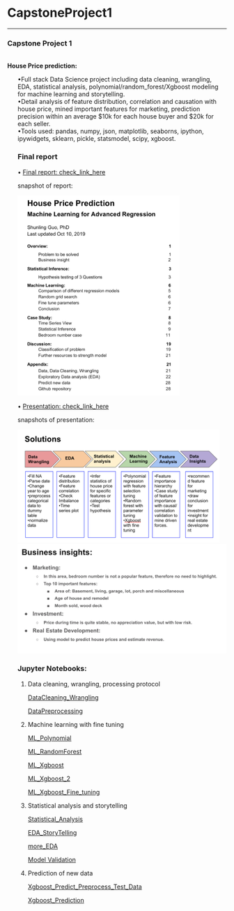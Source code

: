# CapstoneProject1
***
<div class="span5 alert alert-info">
<h3>Capstone Project 1</h3>
<br/>
<b>House Price prediction:</b> <ol>
•Full stack Data Science project including data cleaning, wrangling, EDA, statistical analysis, polynomial/random_forest/Xgboost modeling for machine learning and storytelling.
<br/>
•Detail analysis of feature distribution, correlation and causation with house price, mined important features for marketing, prediction precision within an average $10k for each house buyer and $20k for each seller.
<br/>
•Tools used: pandas, numpy, json, matplotlib, seaborns, ipython, ipywidgets, sklearn, pickle, statsmodel, scipy, xgboost.
</div>

<ol>

### Final report

    
• [Final report: check_link_here](https://github.com/Shunling/CapstoneProjects/blob/master/HousePriceRegression/HousePriceAdvancedRegression-Report.pdf)

snapshot of report:

<img src="figures/Report.png" width="372" height="458">

• [Presentation: check_link_here](https://github.com/Shunling/CapstoneProjects/blob/master/HousePriceRegression/HousePricePrediction.pdf)
</div>

snapshots of presentation:

<img src="figures/WorkFlow.png" width="464" height="260">

<img src="figures/BI.png" width="480" height="250">
  
### Jupyter Notebooks:
<ol>

<li> Data cleaning, wrangling, processing protocol </div>

[DataCleaning_Wrangling](https://github.com/Shunling/CapstoneProjects/blob/master/HousePriceRegression/Shirley_HousePriceRegression_DataCleaning_Wrangling.ipynb)

[DataPreprocessing](https://github.com/Shunling/CapstoneProjects/blob/master/HousePriceRegression/Shirley_HousePriceRegression_DataPreprocessing.ipynb)

<li> Machine learning with fine tuning </div>

[ML_Polynomial](https://github.com/Shunling/CapstoneProjects/blob/master/HousePriceRegression/Shirley_HousePriceRegression_ML_Polynomial.ipynb)

[ML_RandomForest](https://github.com/Shunling/CapstoneProjects/blob/master/HousePriceRegression/Shirley_HousePriceRegression_ML_RandomForest.ipynb)

[ML_Xgboost](https://github.com/Shunling/CapstoneProjects/blob/master/HousePriceRegression/Shirley_HousePriceRegression_ML_Xgboost.ipynb)

[ML_Xgboost_2](https://github.com/Shunling/CapstoneProjects/blob/master/HousePriceRegression/Shirley_HousePriceRegression_ML_Xgboost_2.ipynb)

[ML_Xgboost_Fine_tuning](https://github.com/Shunling/CapstoneProjects/blob/master/HousePriceRegression/Shirley_HousePriceRegression_ML_Xgboost_Fine_tuning.ipynb)

<li> Statistical analysis and storytelling </div>

[Statistical_Analysis](https://github.com/Shunling/CapstoneProjects/blob/master/HousePriceRegression/Shirley_HousePriceRegression_Statistical_Analysis.ipynb)

[EDA_StoryTelling](https://github.com/Shunling/CapstoneProjects/blob/master/HousePriceRegression/Shirley_HousePriceRegression_EDA_StoryTelling.ipynb)

[more_EDA](https://github.com/Shunling/CapstoneProjects/blob/master/HousePriceRegression/Shirley_HousePriceRegression_more_EDA.ipynb)

[Model Validation](https://github.com/Shunling/CapstoneProjects/blob/master/HousePriceRegression/Shirley_HousePriceRegression_Data_insight_price_dif.ipynb)

<li> Prediction of new data </div>

[Xgboost_Predict_Preprocess_Test_Data](https://github.com/Shunling/CapstoneProjects/blob/master/HousePriceRegression/Shirley_HousePriceRegression_Xgboost_Predict_Preprocess_Test_Data.ipynb)

[Xgboost_Prediction](https://github.com/Shunling/CapstoneProjects/blob/master/HousePriceRegression/Shirley_HousePriceRegression_Xgboost_Prediction.ipynb)